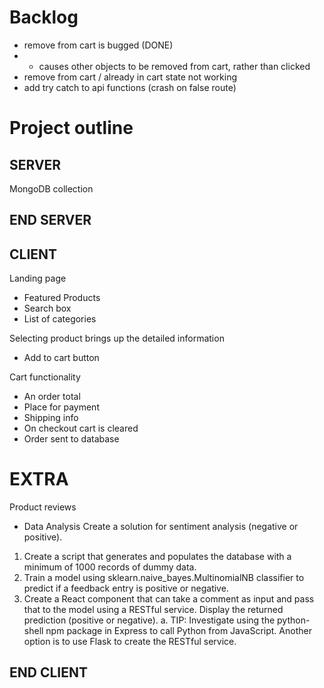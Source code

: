 # Backlog
- remove from cart is bugged (DONE)
- - causes other objects to be removed from cart, rather than clicked
- remove from cart / already in cart state not working
- add try catch to api functions (crash on false route)


# Project outline

## SERVER

MongoDB
collection

## END SERVER

## CLIENT

Landing page
- Featured Products
- Search box
- List of categories

Selecting product brings up the detailed information
- Add to cart button

Cart functionality
- An order total
- Place for payment
- Shipping info
- On checkout cart is cleared
- Order sent to database

# EXTRA
Product reviews
- Data Analysis
Create a solution for sentiment analysis (negative or positive).
1.	Create a script that generates and populates the database with a minimum of 1000 records of dummy data.
2.	Train a model using sklearn.naive_bayes.MultinomialNB classifier to predict if a feedback entry is positive or negative.
3.	Create a React component that can take a comment as input and pass that to the model using a RESTful service. Display the returned prediction (positive or negative).
a.	TIP: Investigate using the python-shell npm package in Express to call Python from JavaScript. Another option is to use Flask to create the RESTful service.


## END CLIENT
